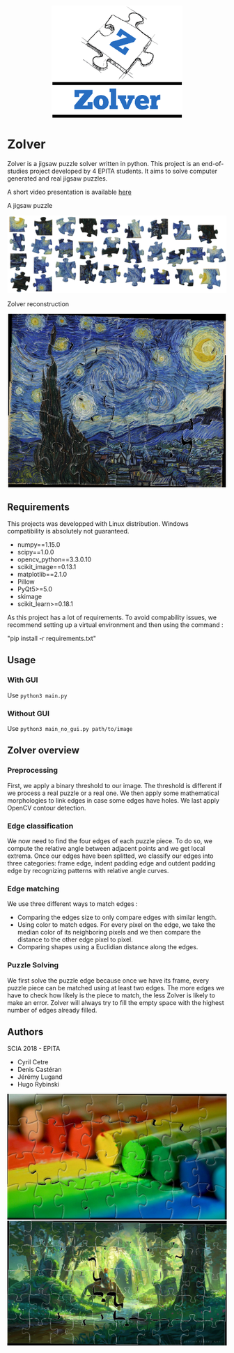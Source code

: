 <p align="center">
<img src="resources/logo/logo.png" width="300">
</p>

# Zolver

Zolver is a jigsaw puzzle solver written in python. This project is an end-of-studies project
developed by 4 EPITA students. It aims to solve computer generated and real jigsaw puzzles.

A short video presentation is available [here](https://www.youtube.com/watch?v=Oq36FtMg0-k)

A jigsaw puzzle
<p align="center">
<img src="resources/jigsaw-samples/van-gogh.png" width="600">
</p>
Zolver reconstruction
<p align="center">
<img src="resources/jigsaw-solved/van-gogh.png" width="500">
</p>

## Requirements

This projects was developped with Linux distribution. Windows compatibility is absolutely not guaranteed.

- numpy==1.15.0
- scipy==1.0.0
- opencv_python==3.3.0.10
- scikit_image==0.13.1
- matplotlib==2.1.0
- Pillow
- PyQt5>=5.0
- skimage
- scikit_learn>=0.18.1

As this project has a lot of requirements. To avoid compability issues, we recommend setting up a virtual environment and then 
using the command :

"pip install -r requirements.txt"

## Usage
### With GUI
Use `python3 main.py`


### Without GUI
Use `python3 main_no_gui.py path/to/image`


## Zolver overview

### Preprocessing

First, we apply a binary threshold to our image. The threshold is different if we process
a real puzzle or a real one. We then apply some mathematical morphologies to link edges
in case some edges have holes. We last apply OpenCV contour detection.

### Edge classification

We now need to find the four edges of each puzzle piece. To do so, we compute the relative angle
between adjacent points and we get local extrema. Once our edges have been splitted, we classify
our edges into three categories: frame edge, indent padding edge and outdent padding edge by
recognizing patterns with relative angle curves.

### Edge matching

We use three different ways to match edges :
- Comparing the edges size to only compare edges with similar length.
- Using color to match edges. For every pixel on the edge, we take the median color of
its neighboring pixels and we then compare the distance to the other edge pixel to pixel.
- Comparing shapes using a Euclidian distance along the edges.

### Puzzle Solving

We first solve the puzzle edge because once we have its frame, every puzzle piece can be matched
using at least two edges. The more edges we have to check how likely is the piece to match, the less
Zolver is likely to make an error. Zolver will always try to fill the empty space with the highest
number of edges already filled.

## Authors
SCIA 2018 - EPITA

* Cyril Cetre
* Denis Castéran
* Jérémy Lugand
* Hugo Rybinski

![Screenshot](resources/jigsaw-solved/craies_32.png)
![Screenshot](resources/jigsaw-solved/link.png)
